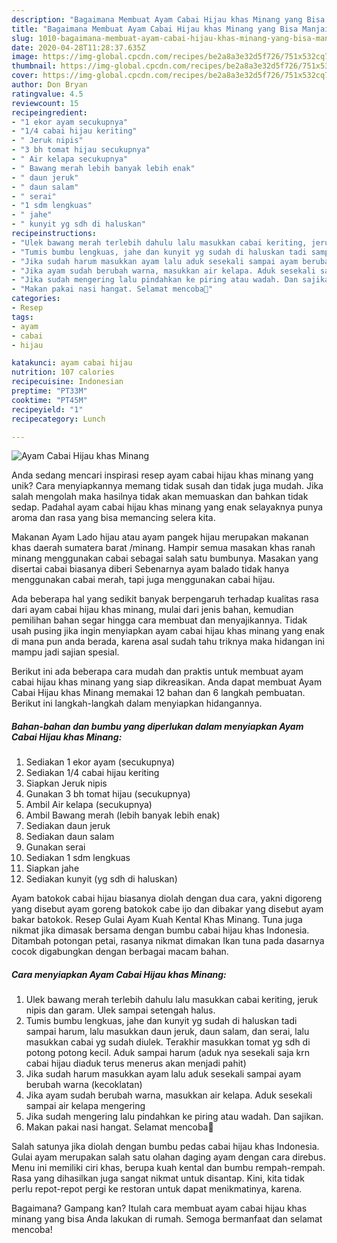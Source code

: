 ```yaml
---
description: "Bagaimana Membuat Ayam Cabai Hijau khas Minang yang Bisa Manjain Lidah"
title: "Bagaimana Membuat Ayam Cabai Hijau khas Minang yang Bisa Manjain Lidah"
slug: 1010-bagaimana-membuat-ayam-cabai-hijau-khas-minang-yang-bisa-manjain-lidah
date: 2020-04-28T11:28:37.635Z
image: https://img-global.cpcdn.com/recipes/be2a8a3e32d5f726/751x532cq70/ayam-cabai-hijau-khas-minang-foto-resep-utama.jpg
thumbnail: https://img-global.cpcdn.com/recipes/be2a8a3e32d5f726/751x532cq70/ayam-cabai-hijau-khas-minang-foto-resep-utama.jpg
cover: https://img-global.cpcdn.com/recipes/be2a8a3e32d5f726/751x532cq70/ayam-cabai-hijau-khas-minang-foto-resep-utama.jpg
author: Don Bryan
ratingvalue: 4.5
reviewcount: 15
recipeingredient:
- "1 ekor ayam secukupnya"
- "1/4 cabai hijau keriting"
- " Jeruk nipis"
- "3 bh tomat hijau secukupnya"
- " Air kelapa secukupnya"
- " Bawang merah lebih banyak lebih enak"
- " daun jeruk"
- " daun salam"
- " serai"
- "1 sdm lengkuas"
- " jahe"
- " kunyit yg sdh di haluskan"
recipeinstructions:
- "Ulek bawang merah terlebih dahulu lalu masukkan cabai keriting, jeruk nipis dan garam. Ulek sampai setengah halus."
- "Tumis bumbu lengkuas, jahe dan kunyit yg sudah di haluskan tadi sampai harum, lalu masukkan daun jeruk, daun salam, dan serai, lalu masukkan cabai yg sudah diulek. Terakhir masukkan tomat yg sdh di potong potong kecil. Aduk sampai harum (aduk nya sesekali saja krn cabai hijau diaduk terus menerus akan menjadi pahit)"
- "Jika sudah harum masukkan ayam lalu aduk sesekali sampai ayam berubah warna (kecoklatan)"
- "Jika ayam sudah berubah warna, masukkan air kelapa. Aduk sesekali sampai air kelapa mengering"
- "Jika sudah mengering lalu pindahkan ke piring atau wadah. Dan sajikan."
- "Makan pakai nasi hangat. Selamat mencoba💜"
categories:
- Resep
tags:
- ayam
- cabai
- hijau

katakunci: ayam cabai hijau 
nutrition: 107 calories
recipecuisine: Indonesian
preptime: "PT33M"
cooktime: "PT45M"
recipeyield: "1"
recipecategory: Lunch

---
```



![Ayam Cabai Hijau khas Minang](https://img-global.cpcdn.com/recipes/be2a8a3e32d5f726/751x532cq70/ayam-cabai-hijau-khas-minang-foto-resep-utama.jpg)

Anda sedang mencari inspirasi resep ayam cabai hijau khas minang yang unik? Cara menyiapkannya memang tidak susah dan tidak juga mudah. Jika salah mengolah maka hasilnya tidak akan memuaskan dan bahkan tidak sedap. Padahal ayam cabai hijau khas minang yang enak selayaknya punya aroma dan rasa yang bisa memancing selera kita.

Makanan Ayam Lado hijau atau ayam pangek hijau merupakan makanan khas daerah sumatera barat /minang. Hampir semua masakan khas ranah minang menggunakan cabai sebagai salah satu bumbunya. Masakan yang disertai cabai biasanya diberi Sebenarnya ayam balado tidak hanya menggunakan cabai merah, tapi juga menggunakan cabai hijau.

Ada beberapa hal yang sedikit banyak berpengaruh terhadap kualitas rasa dari ayam cabai hijau khas minang, mulai dari jenis bahan, kemudian pemilihan bahan segar hingga cara membuat dan menyajikannya. Tidak usah pusing jika ingin menyiapkan ayam cabai hijau khas minang yang enak di mana pun anda berada, karena asal sudah tahu triknya maka hidangan ini mampu jadi sajian spesial.


Berikut ini ada beberapa cara mudah dan praktis untuk membuat ayam cabai hijau khas minang yang siap dikreasikan. Anda dapat membuat Ayam Cabai Hijau khas Minang memakai 12 bahan dan 6 langkah pembuatan. Berikut ini langkah-langkah dalam menyiapkan hidangannya.

<!--inarticleads1-->

##### Bahan-bahan dan bumbu yang diperlukan dalam menyiapkan Ayam Cabai Hijau khas Minang:

1. Sediakan 1 ekor ayam (secukupnya)
1. Sediakan 1/4 cabai hijau keriting
1. Siapkan  Jeruk nipis
1. Gunakan 3 bh tomat hijau (secukupnya)
1. Ambil  Air kelapa (secukupnya)
1. Ambil  Bawang merah (lebih banyak lebih enak)
1. Sediakan  daun jeruk
1. Sediakan  daun salam
1. Gunakan  serai
1. Sediakan 1 sdm lengkuas
1. Siapkan  jahe
1. Sediakan  kunyit (yg sdh di haluskan)


Ayam batokok cabai hijau biasanya diolah dengan dua cara, yakni digoreng yang disebut ayam goreng batokok cabe ijo dan dibakar yang disebut ayam bakar batokok. Resep Gulai Ayam Kuah Kental Khas Minang. Tuna juga nikmat jika dimasak bersama dengan bumbu cabai hijau khas Indonesia. Ditambah potongan petai, rasanya nikmat dimakan Ikan tuna pada dasarnya cocok digabungkan dengan berbagai macam bahan. 

<!--inarticleads2-->

##### Cara menyiapkan Ayam Cabai Hijau khas Minang:

1. Ulek bawang merah terlebih dahulu lalu masukkan cabai keriting, jeruk nipis dan garam. Ulek sampai setengah halus.
1. Tumis bumbu lengkuas, jahe dan kunyit yg sudah di haluskan tadi sampai harum, lalu masukkan daun jeruk, daun salam, dan serai, lalu masukkan cabai yg sudah diulek. Terakhir masukkan tomat yg sdh di potong potong kecil. Aduk sampai harum (aduk nya sesekali saja krn cabai hijau diaduk terus menerus akan menjadi pahit)
1. Jika sudah harum masukkan ayam lalu aduk sesekali sampai ayam berubah warna (kecoklatan)
1. Jika ayam sudah berubah warna, masukkan air kelapa. Aduk sesekali sampai air kelapa mengering
1. Jika sudah mengering lalu pindahkan ke piring atau wadah. Dan sajikan.
1. Makan pakai nasi hangat. Selamat mencoba💜


Salah satunya jika diolah dengan bumbu pedas cabai hijau khas Indonesia. Gulai ayam merupakan salah satu olahan daging ayam dengan cara direbus. Menu ini memiliki ciri khas, berupa kuah kental dan bumbu rempah-rempah. Rasa yang dihasilkan juga sangat nikmat untuk disantap. Kini, kita tidak perlu repot-repot pergi ke restoran untuk dapat menikmatinya, karena. 

Bagaimana? Gampang kan? Itulah cara membuat ayam cabai hijau khas minang yang bisa Anda lakukan di rumah. Semoga bermanfaat dan selamat mencoba!
